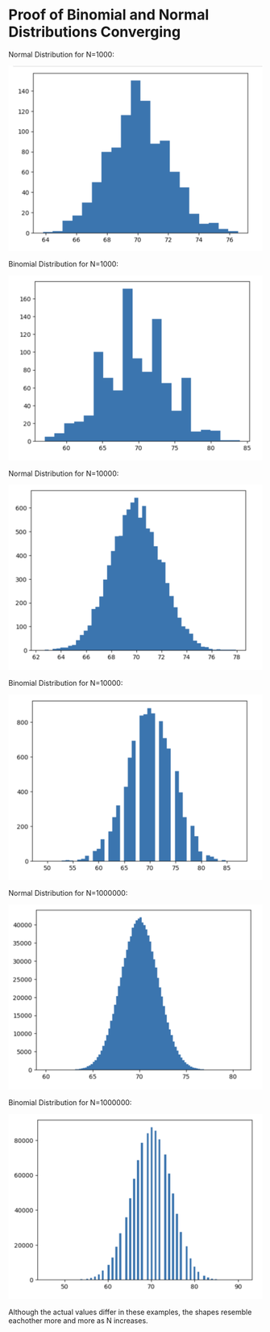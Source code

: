 # Proof of Binomial and Normal Distributions Converging

Normal Distribution for N=1000:

![](https://github.com/tribbens/jupyter-lab-badge/blob/main/Normal_1000.png)

Binomial Distribution for N=1000:

![](https://github.com/tribbens/jupyter-lab-badge/blob/main/Binomial_1000.png)

Normal Distribution for N=10000:

![](https://github.com/tribbens/jupyter-lab-badge/blob/main/Normal_10000.png)

Binomial Distribution for N=10000:

![](https://github.com/tribbens/jupyter-lab-badge/blob/main/Binomial_10000.png)

Normal Distribution for N=1000000:

![](https://github.com/tribbens/jupyter-lab-badge/blob/main/Normal_1000000.png)

Binomial Distribution for N=1000000:

![](https://github.com/tribbens/jupyter-lab-badge/blob/main/Binomial_1000000.png)

Although the actual values differ in these examples, the shapes resemble eachother more and more as N increases.

